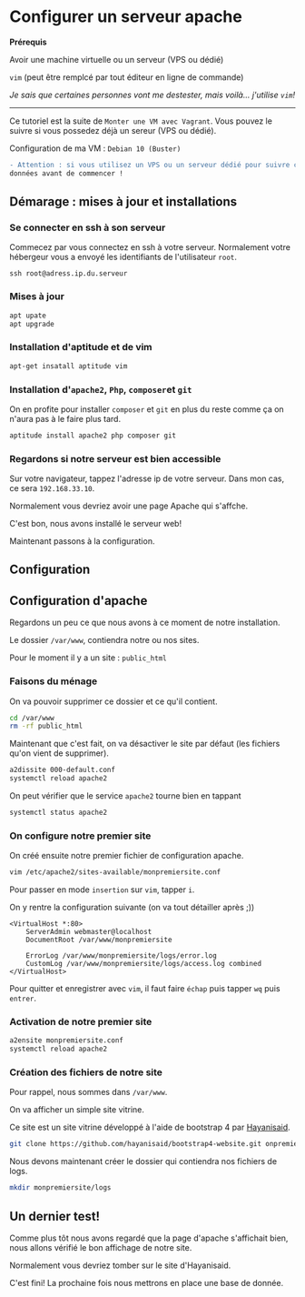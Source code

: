# Configurer un serveur apache

**Prérequis**

Avoir une machine virtuelle ou un serveur (VPS ou dédié)

`vim` (peut être remplcé par tout éditeur en ligne de commande)


_Je sais que certaines personnes vont me destester, mais voilà... j'utilise `vim`!_

---

Ce tutoriel est la suite de `Monter une VM avec Vagrant`. Vous pouvez le suivre si vous possedez déjà un sereur (VPS ou 
dédié).

Configuration de ma VM : `Debian 10 (Buster)`

```diff
- Attention : si vous utilisez un VPS ou un serveur dédié pour suivre ce tutoriel, veillez à faire une sauvegarde de vos
données avant de commencer !
```

## Démarage : mises à jour et installations

### Se connecter en ssh à son serveur
Commecez par vous connectez en ssh à votre serveur. 
Normalement votre hébergeur vous a envoyé les identifiants de l'utilisateur `root`. 

```shell script
ssh root@adress.ip.du.serveur
```

### Mises à jour
```bash
apt upate
apt upgrade
```

### Installation d'aptitude et de vim
```bash
apt-get insatall aptitude vim
```

### Installation d'`apache2`, `Php`, `composer`et `git`
On en profite pour installer `composer` et `git` en plus du reste 
comme ça on n'aura pas à le faire plus tard.
```bash
aptitude install apache2 php composer git
```

### Regardons si notre serveur est bien accessible
Sur votre navigateur, tappez l'adresse ip de votre serveur.
Dans mon cas, ce sera `192.168.33.10`.

Normalement vous devriez avoir une page Apache qui s'affche.

C'est bon, nous avons installé le serveur web!

Maintenant passons à la configuration.

## Configuration

## Configuration d'apache
Regardons un peu ce que nous avons à ce moment de notre 
installation.

Le dossier `/var/www`, contiendra notre ou nos sites.

Pour le moment il y a un site : `public_html`

### Faisons du ménage
On va pouvoir supprimer ce dossier et ce qu'il contient.

```bash
cd /var/www
rm -rf public_html
```

Maintenant que c'est fait, on va désactiver le site par défaut
(les fichiers qu'on vient de supprimer).

```bash
a2dissite 000-default.conf
systemctl reload apache2
```

On peut vérifier que le service `apache2` tourne bien en tappant
```bash
systemctl status apache2
```

### On configure notre premier site
On créé ensuite notre premier fichier de configuration apache.

```bash
vim /etc/apache2/sites-available/monpremiersite.conf
```

Pour passer en mode `insertion` sur `vim`, tapper `i`.

On y rentre la configuration suivante (on va tout détailler
après ;))

```apacheconf
<VirtualHost *:80>
    ServerAdmin webmaster@localhost
    DocumentRoot /var/www/monpremiersite

    ErrorLog /var/www/monpremiersite/logs/error.log
    CustomLog /var/www/monpremiersite/logs/access.log combined
</VirtualHost>
```

Pour quitter et enregistrer avec `vim`, il faut faire
`échap` puis tapper `wq` puis `entrer`.

### Activation de notre premier site
```bash
a2ensite monpremiersite.conf
systemctl reload apache2
```

### Création des fichiers de notre site

Pour rappel, nous sommes dans `/var/www`.

On va afficher un simple site vitrine.

Ce site est un site vitrine développé à 
l'aide de bootstrap 4 par [Hayanisaid](https://github.com/hayanisaid).

```bash
git clone https://github.com/hayanisaid/bootstrap4-website.git onpremiersite
``` 

Nous devons maintenant créer le dossier qui contiendra nos fichiers de logs.

```bash
mkdir monpremiersite/logs
```

## Un dernier test!
Comme plus tôt nous avons regardé que la page d'apache s'affichait
bien, nous allons vérifié le bon affichage de notre site.

Normalement vous devriez tomber sur le site d'Hayanisaid.

C'est fini! La prochaine fois nous mettrons en place une base de donnée.